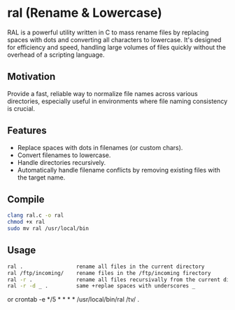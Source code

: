 # ral (Rename & Lowercase)

RAL is a powerful utility written in C to mass rename files by replacing spaces with dots and converting all characters to lowercase. It's designed for efficiency and speed, handling large volumes of files quickly without the overhead of a scripting language.

## Motivation
Provide a fast, reliable way to normalize file names across various directories, especially useful in environments where file naming consistency is crucial.

## Features
- Replace spaces with dots in filenames (or custom chars).
- Convert filenames to lowercase.
- Handle directories recursively.
- Automatically handle filename conflicts by removing existing files with the target name.

## Compile

```bash
clang ral.c -o ral
chmod +x ral
sudo mv ral /usr/local/bin
```

## Usage
```bash
ral .                 rename all files in the current directory
ral /ftp/incoming/    rename files in the /ftp/incoming firectory
ral -r .              rename all files recursivally from the current directoy
ral -r -d _ .         same +replae spaces with underscores _
```
or 
crontab -e 
*/5 * * * * /usr/local/bin/ral /tv/ .
